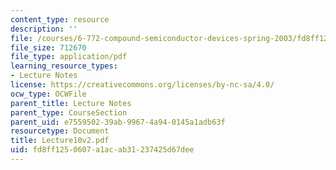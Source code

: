 ```yaml
---
content_type: resource
description: ''
file: /courses/6-772-compound-semiconductor-devices-spring-2003/fd8ff1250607a1acab31237425d67dee_Lecture10v2.pdf
file_size: 712670
file_type: application/pdf
learning_resource_types:
- Lecture Notes
license: https://creativecommons.org/licenses/by-nc-sa/4.0/
ocw_type: OCWFile
parent_title: Lecture Notes
parent_type: CourseSection
parent_uid: e7559502-39ab-9967-4a94-0145a1adb63f
resourcetype: Document
title: Lecture10v2.pdf
uid: fd8ff125-0607-a1ac-ab31-237425d67dee
---
```

